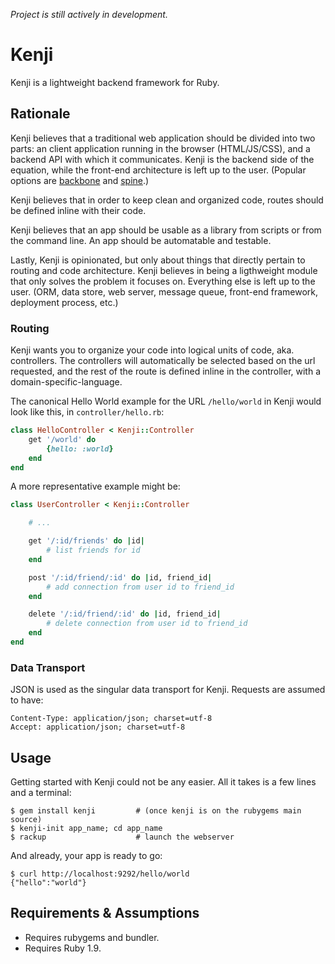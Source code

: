 *Project is still actively in development.*


# Kenji

Kenji is a lightweight backend framework for Ruby.


## Rationale

Kenji believes that a traditional web application should be divided into two parts: an client application running in the browser (HTML/JS/CSS), and a backend API with which it communicates. Kenji is the backend side of the equation, while the front-end architecture is left up to the user. (Popular options are [backbone][] and [spine][].)

[backbone]: http://documentcloud.github.com/backbone/
[spine]: http://spinejs.com/

Kenji believes that in order to keep clean and organized code, routes should be defined inline with their code.

Kenji believes that an app should be usable as a library from scripts or from the command line. An app should be automatable and testable.

Lastly, Kenji is opinionated, but only about things that directly pertain to routing and code architecture. Kenji believes in being a ligthweight module that only solves the problem it focuses on. Everything else is left up to the user. (ORM, data store, web server, message queue, front-end framework, deployment process, etc.)


### Routing

Kenji wants you to organize your code into logical units of code, aka. controllers. The controllers will automatically be selected based on the url requested, and the rest of the route is defined inline in the controller, with a domain-specific-language.

The canonical Hello World example for the URL `/hello/world` in Kenji would look like this, in `controller/hello.rb`:

````ruby
class HelloController < Kenji::Controller
    get '/world' do
        {hello: :world}
    end
end
````

A more representative example might be:

````ruby
class UserController < Kenji::Controller

    # ...

    get '/:id/friends' do |id|
        # list friends for id
    end

    post '/:id/friend/:id' do |id, friend_id|
        # add connection from user id to friend_id
    end

    delete '/:id/friend/:id' do |id, friend_id|
        # delete connection from user id to friend_id
    end
end
````


### Data Transport

JSON is used as the singular data transport for Kenji. Requests are assumed to have:

    Content-Type: application/json; charset=utf-8
    Accept: application/json; charset=utf-8


## Usage

Getting started with Kenji could not be any easier. All it takes is a few lines and a terminal:

    $ gem install kenji         # (once kenji is on the rubygems main source)
    $ kenji-init app_name; cd app_name
    $ rackup                    # launch the webserver

And already, your app is ready to go:

    $ curl http://localhost:9292/hello/world
    {"hello":"world"}


## Requirements & Assumptions

- Requires rubygems and bundler.
- Requires Ruby 1.9.
